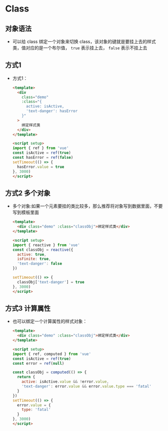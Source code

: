 # Class

## 对象语法

+ 可以给 class 绑定一个对象来切换 class，该对象的键就是要挂上去的样式类，值对应的是一个布尔值， `true` 表示挂上去， `false` 表示不挂上去

## 方式1

+ 方式1：

  ```html
  <template>
    <div
      class="demo"
      :class="{
        active: isActive,
        'text-danger': hasError
      }"
    >
      绑定样式类
    </div>
  </template>

  <script setup>
  import { ref } from 'vue'
  const isActive = ref(true)
  const hasError = ref(false)
  setTimeout(() => {
    hasError.value = true
  }, 3000)
  </script>
  ```

## 方式2  多个对象

+ 多个对象:如果一个元素要挂的类比较多，那么推荐将对象写到数据里面，不要写到模板里面

  ```html
  <template>
    <div class="demo" :class="classObj">绑定样式类</div>
  </template>

  <script setup>
  import { reactive } from 'vue'
  const classObj = reactive({
    active: true,
    isFinite: true,
    'text-danger': false
  })

  setTimeout(() => {
    classObj['text-danger'] = true
  }, 3000)
  </script>
  ```

## 方式3 计算属性

+ 也可以绑定一个计算属性的样式对象：

  ```html
  <template>
    <div class="demo" :class="classObj">绑定样式类</div>
  </template>

  <script setup>
  import { ref, computed } from 'vue'
  const isActive = ref(true)
  const error = ref(null)

  const classObj = computed(() => {
    return {
      active: isActive.value && !error.value,
      'text-danger': error.value && error.value.type === 'fatal'
    }
  })
  setTimeout(() => {
    error.value = {
      type: 'fatal'
    }
  }, 3000)
  </script>
  ```
